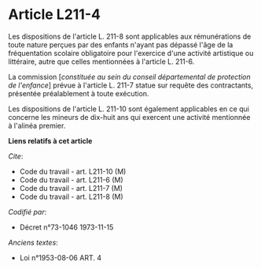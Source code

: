 # Article L211-4

Les dispositions de l'article L. 211-8 sont applicables aux rémunérations de toute nature perçues par des enfants n'ayant pas
dépassé l'âge de la fréquentation scolaire obligatoire pour l'exercice d'une activité artistique ou littéraire, autre que
celles mentionnées à l'article L. 211-6.

La commission [*constituée au sein du conseil départemental de protection de l'enfance*] prévue à l'article L. 211-7 statue
sur requête des contractants, présentée préalablement à toute exécution.

Les dispositions de l'article L. 211-10 sont également applicables en ce qui concerne les mineurs de dix-huit ans qui
exercent une activité mentionnée à l'alinéa premier.

**Liens relatifs à cet article**

_Cite_:

  - Code du travail - art. L211-10 (M)
  - Code du travail - art. L211-6 (M)
  - Code du travail - art. L211-7 (M)
  - Code du travail - art. L211-8 (M)

_Codifié par_:

  - Décret n°73-1046 1973-11-15

_Anciens textes_:

  - Loi n°1953-08-06 ART. 4
